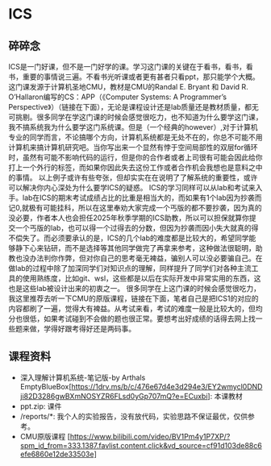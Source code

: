# ICS
## 碎碎念
ICS是一门好课，但不是一门好学的课。学习这门课的关键在于看书，看书，看书，重要的事情说三遍。不看书光听课或者更有甚者只看ppt，那只能学个大概。这门课发源于计算机圣地CMU，教材是CMU的Randal E. Bryant 和 David R. O’Hallaron编写的CS：APP（《Computer Systems: A Programmer’s Perspective》）（链接在下面），无论是课程设计还是lab质量还是教材质量，都无可挑剔。很多同学在学这门课的时候会感觉很吃力，也不知道为什么要学这门课，我不搞系统我为什么要学这门系统课。但是（一个经典的however）,对于计算机专业的同学而言，不论搞哪个方向，计算机系统都是无处不在的，你总不可能不用计算机来搞计算机研究吧。当你写出来一个显然有悖于空间局部性的双层for循环时，虽然有可能不影响代码的运行，但是你的合作者或者上司很有可能会因此给你打上一个外行的标签，而如果你因此失去这份工作或者合作机会我想也是意料之中的事情。
以上例子或许有些夸张，但却实实在在说明了了解系统的重要性，或许可以解决你内心深处为什么要学ICS的疑惑。
ICS的学习同样可以从lab和考试来入手。lab在ICS的期末考试成绩占比的比重是相当大的，而如果有1个lab因为抄袭而记0,就极有可能挂科，所以在这里奉劝大家完成一个丐版的都不要抄袭，因为真的没必要，作者本人也会担任2025年秋季学期的ICS助教，所以可以担保就算你提交一个丐版的lab，也可以得一个过得去的分数，但因为抄袭而因小失大就真的得不偿失了。而必须要承认的是，ICS的几个lab的难度都是比较大的，希望同学能够静下心来钻研，而不是选择等其他同学做完了再拿来参考，这种做法很聪明，助教也没办法判你作弊，但对你自己的思考毫无裨益，骗别人可以没必要骗自己。在做lab的过程中除了加深同学们对知识点的理解，同样提升了同学们对各种主流工具的使用熟练度，比如git、wsl，这些都是以后在实际开发中非常实用的东西，这也是这些lab被设计出来的初衷之一。
很多同学在上这门课的时候会感觉很吃力，我这里推荐去听一下CMU的原版课程，链接在下面，笔者自己是把ICS1的对应的内容都刷了一遍，觉得大有裨益。从考试来看，考试的难度一般是比较大的，但均分也很低，如果考试碰到不会做的题也很正常。要想考出好成绩的话得去网上找一些题来做，学得好跟考得好还是两码事。

## 课程资料
- 深入理解计算机系统-笔记版-by Arthals EmptyBlueBox[https://1drv.ms/b/c/476e67d4e3d294e3/EY2wmycl0DNDji82D3286gwBXmNOSYZR6FLsd0yGp707mQ?e=ECuxbi]: 本课教材
- ppt.zip: 课件
- /reports/*: 我个人的实验报告，没有放代码，实验思路不保证最优，仅供参考。
- CMU原版课程 [https://www.bilibili.com/video/BV1Pm4y1P7XP/?spm_id_from=333.1387.favlist.content.click&vd_source=cf91d103de88c6efe6860e12de33503e]
